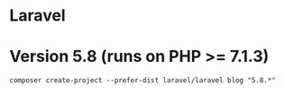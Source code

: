 # Laravel

# Version 5.8 (runs on PHP >= 7.1.3)

`composer create-project --prefer-dist laravel/laravel blog "5.8.*"`